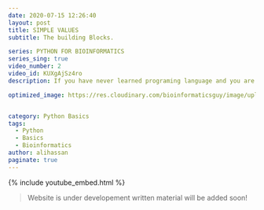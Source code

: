 ```yaml
---
date: 2020-07-15 12:26:40
layout: post
title: SIMPLE VALUES
subtitle: The building Blocks.

series: PYTHON FOR BIOINFORMATICS
series_sing: true
video_number: 2
video_id: KUXgAjSz4ro
description: If you have never learned programing language and you are from the field of Biology. You can learn python with examples from the realm of Biology. 

optimized_image: https://res.cloudinary.com/bioinformaticsguy/image/upload/c_scale,h_380/v1596701389/002%20Python-for-Bioinformatics/Python-for-Bioinformatics-002.png


category: Python Basics
tags:
  - Python
  - Basics
  - Bioinformatics
author: alihassan
paginate: true
---
```


{% include youtube_embed.html %}

> Website is under developement written material will be added soon!

 <!-- how you doing guys bioinformatics guy
here with another video of the series
python for bioinformatics
in this video we will be talking about
the simple values the simple values
include
booleans integers floats special values
and the most important values strings
so let's get started so let's start by
opening our
idl e the first value is the boolean
value which is also known as logical
values i know in one of your exams you
have attempted this question in which
you have to write true or false
this is the same thing so t r u
e true or f a l s e false
these are the two values true or false
you can check the type of this value by
using this function t by p e type
and then enter true and this is a case
sensitive value if you will enter wrong
spellings just like here
you will get an error if you will keep
this first t
small you will also get in here t r u e
you will also get an error so we will
talk about the use of this value in the
future videos
so the next value is integers integers
are just like numbers 1 2
3 4 5 6 7 8 9 10 so on and so forth
these also include negative numbers so 1
2
3 this is a number 1 is a number 2 is a
number
and you can check the type of this by
the same function
type and enter an integer over here
so here are some examples -1
[Music]
you can also enter a really huge numbers
like this
and you can notice that separators such
as commas or periods are not used in
python
you will just get a plain number and we
are going to use these numbers in later
videos
so the next type is float float is the
abbreviated version of the term flooring
point
so float is basically equivalent of
scientific notation and you might be
already familiar with such number
these are known as floats because these
contain a digit and an exponent
exponent is adjusted so that the decimal
point floats just after the first digit
so here are some
examples 2.5 0.0001
and this is a very huge float
and as you can see that when you will
enter a really huge float
it is represented in this e form
right over here and you can check its
type by using the same function
type and enter a float over here 1.2
and its float the next is special value
it is special because it is no value it
is basically used when you have missing
values in the data
and it is represented by n o n e none
see even if you enter over here you get
nothing so let's talk about strings we
will be using this type a lot in this
series
can you make a grasp why strings are so
important in the series
please pause the video and make guess in
the comments down below
so this type of simple value is used to
enter text in python
so it has to be enclosed in single
quotes
or double quotes we enter it in triple
quotes for multiple lines
so here is our first example of the
string
python 4 bioinformatics
so let me tell you the reason why we
will be using strings a lot in our
series the reason is that we will be
working with the dna
rna based sequences and amino acid
sequences
which are in the form of text and we
will be needing help from the strings to
enter those in python so let us take
some example of entering amino acid
sequences in python it's like
m and k m d
l m and k
[Music]
so we have entered a protein sequence
let's try entering a dna sequence a t
g c t c t c d c g a c
g a c d a t
so we have entered a dna sequence if you
have to enter a multiple line sequence
you can enter it in triple quotes in the
next video we will be talking about
expressions which
include numerical operators logical
operations and a very important string
operation so if you have any questions
or concerns about this video
don't hesitate to comment down below you
can always find me there for help
if you want to find out what i do other
than programming please check out my
vlogging channel
thank you very much for watching and i
will see you around in the next video
[Music]  -->